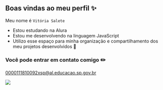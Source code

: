 ## Boas vindas ao meu perfil ✨


Meu nome é `Vitória Salete`

- Estou estudando na Alura
- Estou me desenvolvendo na linguagem JavaScript
- Utilizo esse espaço para minha organização e compartilhamento dos meu projetos desenvolvidos 💖

### Você pode entrar em contato comigo ✏️

0000111810092xsp@al.educacao.sp.gov.br

![](https://media1.tenor.com/m/MWURFoAD-hgAAAAC/cute-cat.gif)

